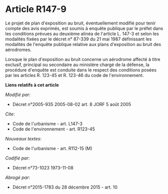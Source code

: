 # Article R147-9

Le projet de plan d'exposition au bruit, éventuellement modifié pour tenir compte des avis exprimés, est soumis à enquête
publique par le préfet dans les conditions prévues au deuxième alinéa de l'article L. 147-3 et selon les modalités fixées par
le décret n° 87-339 du 21 mai 1987 définissant les modalités de l'enquête publique relative aux plans d'exposition au bruit
des aérodromes. 

Lorsque le plan d'exposition au bruit concerne un aérodrome affecté à titre exclusif, principal ou secondaire au ministère
chargé de la défense, la procédure d'enquête est conduite dans le respect des conditions posées par les articles R. 123-45 et
R. 123-46 du code de l'environnement.

**Liens relatifs à cet article**

_Modifié par_:

  - Décret n°2005-935 2005-08-02 art. 8 JORF 5 août 2005

_Cite_:

  - Code de l'urbanisme - art. L147-3
  - Code de l'environnement - art. R123-45

_Nouveaux textes_:

  - Code de l'urbanisme - art. R112-15 (M)

_Codifié par_:

  - Décret n°73-1023 1973-11-08

_Abrogé par_:

  - Décret n°2015-1783 du 28 décembre 2015 - art. 10
